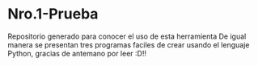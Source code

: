 # Nro.1-Prueba
Repositorio generado para conocer el uso de esta herramienta
De igual manera se presentan tres programas faciles de crear usando el lenguaje Python, gracias de antemano por leer :D!!
